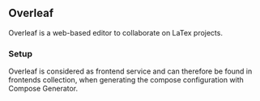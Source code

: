 ## Overleaf
Overleaf is a web-based editor to collaborate on LaTex projects.

### Setup
Overleaf is considered as frontend service and can therefore be found in frontends collection, when generating the compose configuration with Compose Generator.